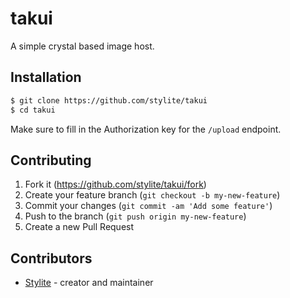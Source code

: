 # takui

A simple crystal based image host.

## Installation

```bash
$ git clone https://github.com/stylite/takui
$ cd takui
```
Make sure to fill in the Authorization key for the `/upload` endpoint.


## Contributing

1. Fork it (<https://github.com/stylite/takui/fork>)
2. Create your feature branch (`git checkout -b my-new-feature`)
3. Commit your changes (`git commit -am 'Add some feature'`)
4. Push to the branch (`git push origin my-new-feature`)
5. Create a new Pull Request

## Contributors

- [Stylite](https://github.com/stylite) - creator and maintainer
